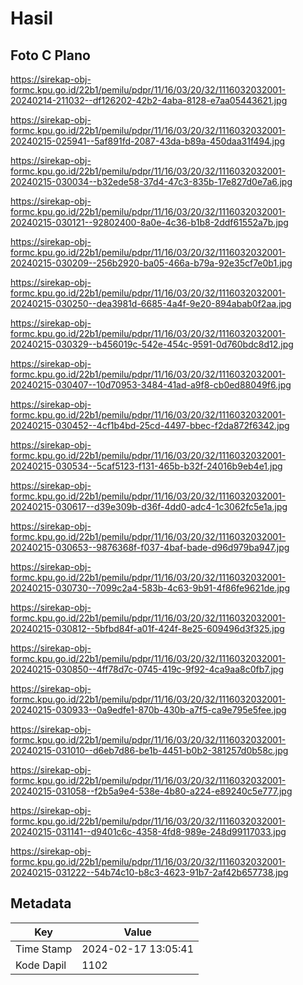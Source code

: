 # Hasil

## Foto C Plano

https://sirekap-obj-formc.kpu.go.id/22b1/pemilu/pdpr/11/16/03/20/32/1116032032001-20240214-211032--df126202-42b2-4aba-8128-e7aa05443621.jpg

https://sirekap-obj-formc.kpu.go.id/22b1/pemilu/pdpr/11/16/03/20/32/1116032032001-20240215-025941--5af891fd-2087-43da-b89a-450daa31f494.jpg

https://sirekap-obj-formc.kpu.go.id/22b1/pemilu/pdpr/11/16/03/20/32/1116032032001-20240215-030034--b32ede58-37d4-47c3-835b-17e827d0e7a6.jpg

https://sirekap-obj-formc.kpu.go.id/22b1/pemilu/pdpr/11/16/03/20/32/1116032032001-20240215-030121--92802400-8a0e-4c36-b1b8-2ddf61552a7b.jpg

https://sirekap-obj-formc.kpu.go.id/22b1/pemilu/pdpr/11/16/03/20/32/1116032032001-20240215-030209--256b2920-ba05-466a-b79a-92e35cf7e0b1.jpg

https://sirekap-obj-formc.kpu.go.id/22b1/pemilu/pdpr/11/16/03/20/32/1116032032001-20240215-030250--dea3981d-6685-4a4f-9e20-894abab0f2aa.jpg

https://sirekap-obj-formc.kpu.go.id/22b1/pemilu/pdpr/11/16/03/20/32/1116032032001-20240215-030329--b456019c-542e-454c-9591-0d760bdc8d12.jpg

https://sirekap-obj-formc.kpu.go.id/22b1/pemilu/pdpr/11/16/03/20/32/1116032032001-20240215-030407--10d70953-3484-41ad-a9f8-cb0ed88049f6.jpg

https://sirekap-obj-formc.kpu.go.id/22b1/pemilu/pdpr/11/16/03/20/32/1116032032001-20240215-030452--4cf1b4bd-25cd-4497-bbec-f2da872f6342.jpg

https://sirekap-obj-formc.kpu.go.id/22b1/pemilu/pdpr/11/16/03/20/32/1116032032001-20240215-030534--5caf5123-f131-465b-b32f-24016b9eb4e1.jpg

https://sirekap-obj-formc.kpu.go.id/22b1/pemilu/pdpr/11/16/03/20/32/1116032032001-20240215-030617--d39e309b-d36f-4dd0-adc4-1c3062fc5e1a.jpg

https://sirekap-obj-formc.kpu.go.id/22b1/pemilu/pdpr/11/16/03/20/32/1116032032001-20240215-030653--9876368f-f037-4baf-bade-d96d979ba947.jpg

https://sirekap-obj-formc.kpu.go.id/22b1/pemilu/pdpr/11/16/03/20/32/1116032032001-20240215-030730--7099c2a4-583b-4c63-9b91-4f86fe9621de.jpg

https://sirekap-obj-formc.kpu.go.id/22b1/pemilu/pdpr/11/16/03/20/32/1116032032001-20240215-030812--5bfbd84f-a01f-424f-8e25-609496d3f325.jpg

https://sirekap-obj-formc.kpu.go.id/22b1/pemilu/pdpr/11/16/03/20/32/1116032032001-20240215-030850--4ff78d7c-0745-419c-9f92-4ca9aa8c0fb7.jpg

https://sirekap-obj-formc.kpu.go.id/22b1/pemilu/pdpr/11/16/03/20/32/1116032032001-20240215-030933--0a9edfe1-870b-430b-a7f5-ca9e795e5fee.jpg

https://sirekap-obj-formc.kpu.go.id/22b1/pemilu/pdpr/11/16/03/20/32/1116032032001-20240215-031010--d6eb7d86-be1b-4451-b0b2-381257d0b58c.jpg

https://sirekap-obj-formc.kpu.go.id/22b1/pemilu/pdpr/11/16/03/20/32/1116032032001-20240215-031058--f2b5a9e4-538e-4b80-a224-e89240c5e777.jpg

https://sirekap-obj-formc.kpu.go.id/22b1/pemilu/pdpr/11/16/03/20/32/1116032032001-20240215-031141--d9401c6c-4358-4fd8-989e-248d99117033.jpg

https://sirekap-obj-formc.kpu.go.id/22b1/pemilu/pdpr/11/16/03/20/32/1116032032001-20240215-031222--54b74c10-b8c3-4623-91b7-2af42b657738.jpg


## Metadata

| Key        | Value               |
| ---------- | ------------------- |
| Time Stamp | 2024-02-17 13:05:41 |
| Kode Dapil | 1102                |



